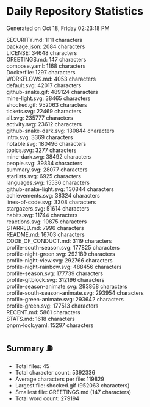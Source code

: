 # Daily Repository Statistics 
Generated on Oct 18, Friday 02:23:18 PM  

SECURITY.md: 1111 characters  
package.json: 2084 characters  
LICENSE: 34648 characters  
GREETINGS.md: 147 characters  
compose.yaml: 1168 characters  
Dockerfile: 1297 characters  
WORKFLOWS.md: 4053 characters  
default.svg: 42017 characters  
github-snake.gif: 489124 characters  
mine-light.svg: 38465 characters  
shocked.gif: 952063 characters  
tickets.svg: 22469 characters  
all.svg: 235777 characters  
activity.svg: 23612 characters  
github-snake-dark.svg: 130844 characters  
intro.svg: 3369 characters  
notable.svg: 180496 characters  
topics.svg: 3277 characters  
mine-dark.svg: 38492 characters  
people.svg: 39834 characters  
summary.svg: 28077 characters  
starlists.svg: 6925 characters  
languages.svg: 15536 characters  
github-snake-light.svg: 130844 characters  
achievements.svg: 38324 characters  
lines-of-code.svg: 3308 characters  
stargazers.svg: 51614 characters  
habits.svg: 11744 characters  
reactions.svg: 10875 characters  
STARRED.md: 7996 characters  
README.md: 16703 characters  
CODE_OF_CONDUCT.md: 3119 characters  
profile-south-season.svg: 177825 characters  
profile-night-green.svg: 292189 characters  
profile-night-view.svg: 292766 characters  
profile-night-rainbow.svg: 488456 characters  
profile-season.svg: 177739 characters  
profile-gitblock.svg: 312196 characters  
profile-season-animate.svg: 293868 characters  
profile-south-season-animate.svg: 293954 characters  
profile-green-animate.svg: 293642 characters  
profile-green.svg: 177513 characters  
RECENT.md: 5861 characters  
STATS.md: 1618 characters  
pnpm-lock.yaml: 15297 characters  

## Summary ⛽  
- Total files: 45  
- Total character count: 5392336  
- Average characters per file: 119829  
- Largest file: shocked.gif (952063 characters)  
- Smallest file: GREETINGS.md (147 characters)  
- Total word count: 279194  
